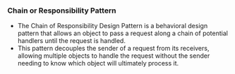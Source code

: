 ### Chain or Responsibility Pattern

- The Chain of Responsibility Design Pattern is a behavioral design pattern that allows an object to pass a request along a chain of potential handlers until the request is handled. 
- This pattern decouples the sender of a request from its receivers, allowing multiple objects to handle the request without the sender needing to know which object will ultimately process it.